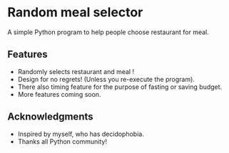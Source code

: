 # Random meal selector
A simple Python program to help people choose restaurant for meal.

## Features
- Randomly selects restaurant and meal !
- Design for no regrets! (Unless you re-execute the program).
- There also timing feature for the purpose of fasting or saving budget.
- More features coming soon.


## Acknowledgments
- Inspired by myself, who has decidophobia.
- Thanks all Python community!
  

